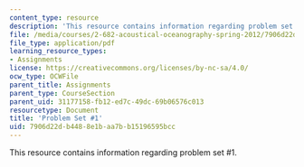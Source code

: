 ```yaml
---
content_type: resource
description: 'This resource contains information regarding problem set #1.'
file: /media/courses/2-682-acoustical-oceanography-spring-2012/7906d22db4488e1baa7bb15196595bcc_MIT2_682S12_Homework1.pdf
file_type: application/pdf
learning_resource_types:
- Assignments
license: https://creativecommons.org/licenses/by-nc-sa/4.0/
ocw_type: OCWFile
parent_title: Assignments
parent_type: CourseSection
parent_uid: 31177158-fb12-ed7c-49dc-69b06576c013
resourcetype: Document
title: 'Problem Set #1'
uid: 7906d22d-b448-8e1b-aa7b-b15196595bcc
---
```

This resource contains information regarding problem set #1.